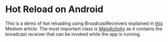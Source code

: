 # Hot Reload on Android

This is a demo of hot reloading using BroadcastReceivers explained in [this](https://medium.com/@gpeal/reliable-hot-reload-on-android-27f14a80df60) Medium article. The most important class is [MainActivity](https://github.com/gpeal/Android-Hot-Reload/blob/master/app/src/main/java/com/gpeal/hotreload/MainActivity.kt) as it contains the broadcast receiver that can be invoked while the app is running.